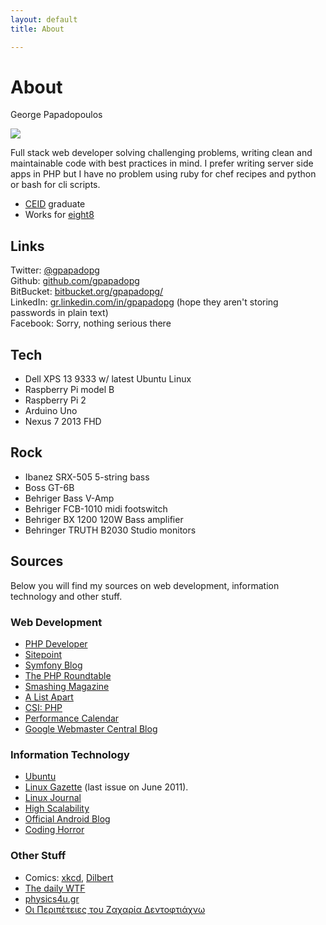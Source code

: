 ```yaml
---
layout: default
title: About

---
```

# About

George Papadopoulos

<img src="http://www.gravatar.com/avatar/1c7c65c0124dc5fe0c21a346b9225867" />

Full stack web developer solving challenging problems, writing clean and maintainable code with best practices in mind. I prefer writing server side apps in PHP but I have no problem using ruby for chef recipes and python or bash for cli scripts.

* [CEID](http://www.ceid.upatras.gr/) graduate
* Works for [eight8](http://eight8.gr/)

## Links

Twitter: [@gpapadopg](http://twitter.com/gpapadopg) <br/>
Github: [github.com/gpapadopg](https://github.com/gpapadopg) <br/>
BitBucket: [bitbucket.org/gpapadopg/](https://bitbucket.org/gpapadopg/) <br/>
LinkedIn: [gr.linkedin.com/in/gpapadopg](https://gr.linkedin.com/in/gpapadopg) (hope they aren't storing passwords in plain text)<br/>
Facebook: Sorry, nothing serious there

## Tech

* Dell XPS 13 9333 w/ latest Ubuntu Linux
* Raspberry Pi model B
* Raspberry Pi 2
* Arduino Uno
* Nexus 7 2013 FHD

## Rock

* Ibanez SRX-505 5-string bass
* Boss GT-6B
* Behriger Bass V-Amp
* Behriger FCB-1010 midi footswitch
* Behriger BX 1200 120W Bass amplifier
* Behringer TRUTH B2030 Studio monitors

## Sources

Below you will find my sources on web development, information
technology and other stuff.

### Web Development

- [PHP Developer](http://www.phpdeveloper.org/)
- [Sitepoint](http://www.sitepoint.com)
- [Symfony Blog](http://symfony.com/blog/)
- [The PHP Roundtable](https://www.phproundtable.com)
- [Smashing Magazine](https://www.smashingmagazine.com)
- [A List Apart](http://alistapart.com)
- [CSI: PHP](http://csiphp.com)
- [Performance Calendar](http://calendar.perfplanet.com/)
- [Google Webmaster Central Blog](http://webmasters.googleblog.com/)

### Information Technology

- [Ubuntu](http://insights.ubuntu.com)
- [Linux Gazette](http://linuxgazette.net/) (last issue on June 2011).
- [Linux Journal](http://www.linuxjournal.com/)
- [High Scalability](http://highscalability.com/blog/)
- [Official Android Blog](http://officialandroid.blogspot.com/)
- [Coding Horror](http://blog.codinghorror.com/)

### Other Stuff

- Comics: [xkcd](http://xkcd.com), [Dilbert](http://dilbert.com/)
- [The daily WTF](http://thedailywtf.com/)
- [physics4u.gr](http://physics4u.gr/blog/)
- [Οι Περιπέτειες του Ζαχαρία Δεντοφτιάχνω](http://www.triakilakodika.gr/)
